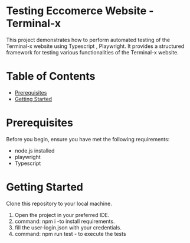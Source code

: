 # Testing Eccomerce Website - Terminal-x
This project demonstrates how to perform automated testing of the Terminal-x website using Typescript , Playwright. It provides a structured framework for testing various functionalities of the Terminal-x website.

# Table of Contents
* [Prerequisites](#prerequisites)
* [Getting Started](#getting-started)

# Prerequisites
Before you begin, ensure you have met the following requirements:

* node.js installed
* playwright
* Typescript


# Getting Started
Clone this repository to your local machine.

1) Open the project in your preferred IDE.
2) command: npm i  -to install requirements.
3) fill the user-login.json with your credentials.
3) command: npm run test - to execute the tests

